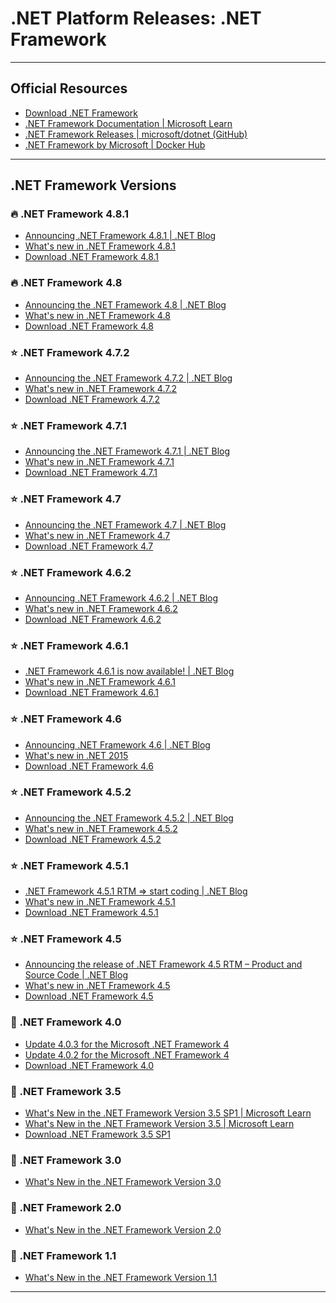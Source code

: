 # .NET Platform Releases: .NET Framework

---

## Official Resources

- [Download .NET Framework](https://dotnet.microsoft.com/en-us/download/dotnet-framework)
- [.NET Framework Documentation | Microsoft Learn](https://learn.microsoft.com/en-us/dotnet/framework/)
- [.NET Framework Releases | microsoft/dotnet (GitHub)](https://github.com/microsoft/dotnet/tree/main/releases)
- [.NET Framework by Microsoft | Docker Hub](https://hub.docker.com/_/microsoft-dotnet-framework)

---

## .NET Framework Versions

### :fire: .NET Framework 4.8.1

- [Announcing .NET Framework 4.8.1 | .NET Blog](https://devblogs.microsoft.com/dotnet/announcing-dotnet-framework-481/)
- [What's new in .NET Framework 4.8.1](https://learn.microsoft.com/en-us/dotnet/framework/whats-new/#whats-new-in-net-framework-481)
- [Download .NET Framework 4.8.1](https://dotnet.microsoft.com/en-us/download/dotnet-framework/net481)

### :fire: .NET Framework 4.8

- [Announcing the .NET Framework 4.8 | .NET Blog](https://devblogs.microsoft.com/dotnet/announcing-the-net-framework-4-8/)
- [What's new in .NET Framework 4.8](https://learn.microsoft.com/en-us/dotnet/framework/whats-new/#whats-new-in-net-framework-48)
- [Download .NET Framework 4.8](https://dotnet.microsoft.com/en-us/download/dotnet-framework/net48)

### :star: .NET Framework 4.7.2

- [Announcing the .NET Framework 4.7.2 | .NET Blog](https://devblogs.microsoft.com/dotnet/announcing-the-net-framework-4-7-2/)
- [What's new in .NET Framework 4.7.2](https://learn.microsoft.com/en-us/dotnet/framework/whats-new/#whats-new-in-net-framework-472)
- [Download .NET Framework 4.7.2](https://dotnet.microsoft.com/en-us/download/dotnet-framework/net472)

### :star: .NET Framework 4.7.1

- [Announcing the .NET Framework 4.7.1 | .NET Blog](https://devblogs.microsoft.com/dotnet/announcing-the-net-framework-4-7-1/)
- [What's new in .NET Framework 4.7.1](https://learn.microsoft.com/en-us/dotnet/framework/whats-new/#v471)
- [Download .NET Framework 4.7.1](https://dotnet.microsoft.com/en-us/download/dotnet-framework/net471)

### :star: .NET Framework 4.7

- [Announcing the .NET Framework 4.7 | .NET Blog](https://devblogs.microsoft.com/dotnet/announcing-the-net-framework-4-7/)
- [What's new in .NET Framework 4.7](https://learn.microsoft.com/en-us/dotnet/framework/whats-new/#v47)
- [Download .NET Framework 4.7](https://dotnet.microsoft.com/en-us/download/dotnet-framework/net47)

### :star: .NET Framework 4.6.2

- [Announcing .NET Framework 4.6.2 | .NET Blog](https://devblogs.microsoft.com/dotnet/announcing-net-framework-4-6-2/)
- [What's new in .NET Framework 4.6.2](https://learn.microsoft.com/en-us/dotnet/framework/whats-new/#v462)
- [Download .NET Framework 4.6.2](https://dotnet.microsoft.com/en-us/download/dotnet-framework/net462)

### :star: .NET Framework 4.6.1

- [.NET Framework 4.6.1 is now available! | .NET Blog](https://devblogs.microsoft.com/dotnet/net-framework-4-6-1-is-now-available/)
- [What's new in .NET Framework 4.6.1](https://learn.microsoft.com/en-us/dotnet/framework/whats-new/#v461)
- [Download .NET Framework 4.6.1](https://dotnet.microsoft.com/en-us/download/dotnet-framework/net461)

### :star: .NET Framework 4.6

- [Announcing .NET Framework 4.6 | .NET Blog](https://devblogs.microsoft.com/dotnet/announcing-net-framework-4-6/)
- [What's new in .NET 2015](https://learn.microsoft.com/en-us/dotnet/framework/whats-new/#whats-new-in-net-2015)
- [Download .NET Framework 4.6](https://dotnet.microsoft.com/en-us/download/dotnet-framework/net46)

### :star: .NET Framework 4.5.2

- [Announcing the .NET Framework 4.5.2 | .NET Blog](https://devblogs.microsoft.com/dotnet/announcing-the-net-framework-4-5-2/)
- [What's new in .NET Framework 4.5.2](https://learn.microsoft.com/en-us/dotnet/framework/whats-new/#v452)
- [Download .NET Framework 4.5.2](https://dotnet.microsoft.com/en-us/download/dotnet-framework/net452)

### :star: .NET Framework 4.5.1

- [.NET Framework 4.5.1 RTM => start coding | .NET Blog](https://devblogs.microsoft.com/dotnet/net-framework-4-5-1-rtm-start-coding/)
- [What's new in .NET Framework 4.5.1](https://learn.microsoft.com/en-us/dotnet/framework/whats-new/#v451)
- [Download .NET Framework 4.5.1](https://dotnet.microsoft.com/en-us/download/dotnet-framework/net451)

### :star: .NET Framework 4.5

- [Announcing the release of .NET Framework 4.5 RTM – Product and Source Code | .NET Blog](https://devblogs.microsoft.com/dotnet/announcing-the-release-of-net-framework-4-5-rtm-product-and-source-code/)
- [What's new in .NET Framework 4.5](https://learn.microsoft.com/en-us/dotnet/framework/whats-new/#whats-new-in-net-framework-45)
- [Download .NET Framework 4.5](https://dotnet.microsoft.com/en-us/download/dotnet-framework/net45)

### :no_entry_sign: .NET Framework 4.0

- [Update 4.0.3 for the Microsoft .NET Framework 4](https://devblogs.microsoft.com/dotnet/update-4-0-3-for-the-microsoft-net-framework-4/)
- [Update 4.0.2 for the Microsoft .NET Framework 4](https://devblogs.microsoft.com/dotnet/update-4-0-2-for-the-microsoft-net-framework-4/)
- [Download .NET Framework 4.0](https://dotnet.microsoft.com/en-us/download/dotnet-framework/net40)

### :no_entry_sign: .NET Framework 3.5

- [What's New in the .NET Framework Version 3.5 SP1 | Microsoft Learn](https://learn.microsoft.com/en-us/previous-versions/visualstudio/visual-studio-2008/cc713697(v=vs.90))
- [What's New in the .NET Framework Version 3.5 | Microsoft Learn](https://learn.microsoft.com/en-us/previous-versions/visualstudio/visual-studio-2008/bb332048(v=vs.90))
- [Download .NET Framework 3.5 SP1](https://dotnet.microsoft.com/en-us/download/dotnet-framework/net35-sp1)

### :no_entry_sign: .NET Framework 3.0

- [What's New in the .NET Framework Version 3.0](https://learn.microsoft.com/en-us/previous-versions/visualstudio/visual-studio-2008/bb822048(v=vs.90))

### :no_entry_sign: .NET Framework 2.0

- [What's New in the .NET Framework Version 2.0](https://learn.microsoft.com/en-us/previous-versions/visualstudio/visual-studio-2008/t357fb32(v=vs.90))

### :no_entry_sign: .NET Framework 1.1

- [What's New in the .NET Framework Version 1.1](https://learn.microsoft.com/en-us/previous-versions/visualstudio/visual-studio-2008/9wtde3k4(v=vs.90))

---
